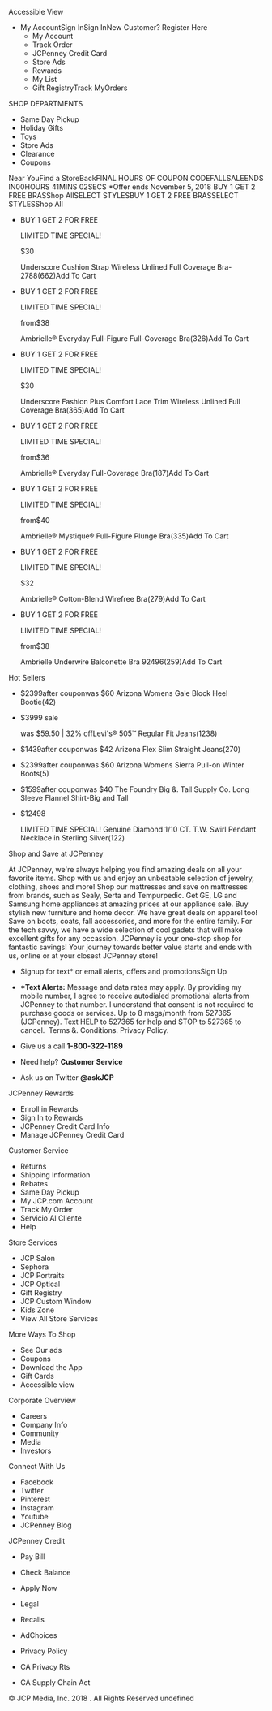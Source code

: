 Accessible View

*   My AccountSign InSign InNew Customer? Register Here
    *   My Account
    *   Track Order
    *   JCPenney Credit Card
    *   Store Ads
    *   Rewards
    *   My List
    *   Gift RegistryTrack MyOrders

SHOP DEPARTMENTS

*   Same Day Pickup
*   Holiday Gifts
*   Toys
*   Store Ads
*   Clearance
*   Coupons

Near YouFind a StoreBackFINAL HOURS OF COUPON CODEFALLSALEENDS IN00HOURS 41MINS 02SECS \*Offer ends November 5, 2018 BUY 1 GET 2 FREE BRASShop AllSELECT STYLESBUY 1 GET 2 FREE BRASSELECT STYLESShop All

*   BUY 1 GET 2 FOR FREE
    
    LIMITED TIME SPECIAL!
    
    $30
    
    Underscore Cushion Strap Wireless Unlined Full Coverage Bra-2788(662)Add To Cart
*   BUY 1 GET 2 FOR FREE
    
    LIMITED TIME SPECIAL!
    
    from$38
    
    Ambrielle® Everyday Full-Figure Full-Coverage Bra(326)Add To Cart
*   BUY 1 GET 2 FOR FREE
    
    LIMITED TIME SPECIAL!
    
    $30
    
    Underscore Fashion Plus Comfort Lace Trim Wireless Unlined Full Coverage Bra(365)Add To Cart
*   BUY 1 GET 2 FOR FREE
    
    LIMITED TIME SPECIAL!
    
    from$36
    
    Ambrielle® Everyday Full-Coverage Bra(187)Add To Cart
*   BUY 1 GET 2 FOR FREE
    
    LIMITED TIME SPECIAL!
    
    from$40
    
    Ambrielle® Mystique® Full-Figure Plunge Bra(335)Add To Cart
*   BUY 1 GET 2 FOR FREE
    
    LIMITED TIME SPECIAL!
    
    $32
    
    Ambrielle® Cotton-Blend Wirefree Bra(279)Add To Cart
*   BUY 1 GET 2 FOR FREE
    
    LIMITED TIME SPECIAL!
    
    from$38
    
    Ambrielle Underwire Balconette Bra 92496(259)Add To Cart

Hot Sellers

*   $2399after couponwas $60 Arizona Womens Gale Block Heel Bootie(42)
*   $3999 sale
    
    was $59.50 | 32% offLevi's® 505™ Regular Fit Jeans(1238)
*   $1439after couponwas $42 Arizona Flex Slim Straight Jeans(270)
*   $2399after couponwas $60 Arizona Womens Sierra Pull-on Winter Boots(5)
*   $1599after couponwas $40 The Foundry Big &. Tall Supply Co. Long Sleeve Flannel Shirt-Big and Tall
*   $12498
    
    LIMITED TIME SPECIAL! Genuine Diamond 1/10 CT. T.W. Swirl Pendant Necklace in Sterling Silver(122)

Shop and Save at JCPenney

At JCPenney, we're always helping you find amazing deals on all your favorite items. Shop with us and enjoy an unbeatable selection of jewelry, clothing, shoes and more! Shop our mattresses and save on mattresses from brands, such as Sealy, Serta and Tempurpedic. Get GE, LG and Samsung home appliances at amazing prices at our appliance sale. Buy stylish new furniture and home decor. We have great deals on apparel too! Save on boots, coats, fall accessories, and more for the entire family. For the tech savvy, we have a wide selection of cool gadets that will make excellent gifts for any occassion. JCPenney is your one-stop shop for fantastic savings! Your journey towards better value starts and ends with us, online or at your closest JCPenney store!

*   Signup for text\* or email alerts, offers and promotionsSign Up
*   **\*Text Alerts:** Message and data rates may apply. By providing my mobile number, I agree to receive autodialed promotional alerts from JCPenney to that number. I understand that consent is not required to purchase goods or services. Up to 8 msgs/month from 527365 (JCPenney). Text HELP to 527365 for help and STOP to 527365 to cancel.  Terms &. Conditions. Privacy Policy.

*   Give us a call **1-800-322-1189**
*   Need help? **Customer Service**
*   Ask us on Twitter **@askJCP**

JCPenney Rewards

*   Enroll in Rewards
*   Sign In to Rewards
*   JCPenney Credit Card Info
*   Manage JCPenney Credit Card

Customer Service

*   Returns
*   Shipping Information
*   Rebates
*   Same Day Pickup
*   My JCP.com Account
*   Track My Order
*   Servicio Al Cliente
*   Help

Store Services

*   JCP Salon
*   Sephora
*   JCP Portraits
*   JCP Optical
*   Gift Registry
*   JCP Custom Window
*   Kids Zone
*   View All Store Services

More Ways To Shop

*   See Our ads
*   Coupons
*   Download the App
*   Gift Cards
*   Accessible view

Corporate Overview

*   Careers
*   Company Info
*   Community
*   Media
*   Investors

Connect With Us

*   Facebook
*   Twitter
*   Pinterest
*   Instagram
*   Youtube
*   JCPenney Blog

JCPenney Credit

*   Pay Bill
*   Check Balance
*   Apply Now

*   Legal
*   Recalls
*   AdChoices

*   Privacy Policy
*   CA Privacy Rts
*   CA Supply Chain Act

© JCP Media, Inc. 2018 . All Rights Reserved undefined